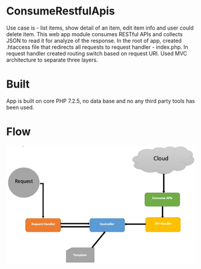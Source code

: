 # ConsumeRestfulApis

Use case is - list items, show detail of an item, edit item info and user could delete item. This web app module consumes RESTful APIs and collects JSON to read it for analyze of the response. In the root of app, created .htaccess file that redirects all requests to request handler - index.php. In request handler created routing switch based on request URI. Used MVC architecture to separate three layers.  



# Built

App is built on core PHP 7.2.5, no data base and no any third party tools has been used.


# Flow

![flow_diagram.jpg](img/flow_diagram.jpg)
